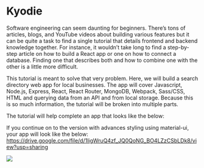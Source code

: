 # Kyodie
Software engineering can seem daunting for beginners. There’s tons of articles, blogs, and YouTube videos about building various features but it can be quite a task to find a single tutorial that details frontend and backend knowledge together. For instance, it wouldn’t take long to find a step-by-step article on how to build a React app or one on how to connect a database. Finding one that describes both and how to combine one with the other is a little more difficult.

This tutorial is meant to solve that very problem. Here, we will build a search directory web app for local businesses. The app will cover Javascript, Node.js, Express, React, React Router, MongoDB, Webpack, Sass/CSS, HTML and querying data from an API and from local storage. Because this is so much information, the tutorial will be broken into multiple parts.

The tutorial will help complete an app that looks like the below:

If you continue on to the version with advances styling using material-ui, your app will look like the below:
https://drive.google.com/file/d/1ligWruQ4zf_JQ0QoNG_BO4LZzCSbLDk8/view?usp=sharing

![](https://drive.google.com/file/d/1qI6eO1z5pykYk_vqx6bxGQydp0oo6NTj/view?usp=sharing)
